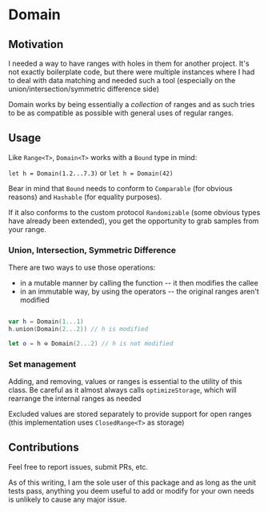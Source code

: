 # Domain

## Motivation

I needed a way to have ranges with holes in them for another project. It's not exactly boilerplate code, but there were multiple instances where I had to deal with data matching and needed such a tool (especially on the union/intersection/symmetric difference side)

Domain works by being essentially a *collection* of ranges and as such tries to be as compatible as possible with general uses of regular ranges.

## Usage

Like `Range<T>`, `Domain<T>` works with a `Bound` type in mind:

`let h = Domain(1.2...7.3)` or `let h = Domain(42)`

Bear in mind that `Bound` needs to conform to `Comparable` (for obvious reasons) and `Hashable` (for equality purposes).

If it also conforms to the custom protocol `Randomizable` (some obvious types have already been extended), you get the opportunity to grab samples from your range.

### Union, Intersection, Symmetric Difference

There are two ways to use those operations:

- in a mutable manner by calling the function -- it then modifies the callee
- in an immutable way, by using the operators -- the original ranges aren't modified

```swift

var h = Domain(1...1)
h.union(Domain(2...2)) // h is modified

let o = h ⊖ Domain(2...2) // h is not modified

```

### Set management

Adding, and removing, values or ranges is essential to the utility of this class. Be careful as it almost always calls `optimizeStorage`, which will rearrange the internal ranges as needed

Excluded values are stored separately to provide support for open ranges (this implementation uses `ClosedRange<T>` as storage)

## Contributions

Feel free to report issues, submit PRs, etc.

As of this writing, I am the sole user of this package and as long as the unit tests pass, anything you deem useful to add or modify for your own needs is unlikely to cause any major issue.
